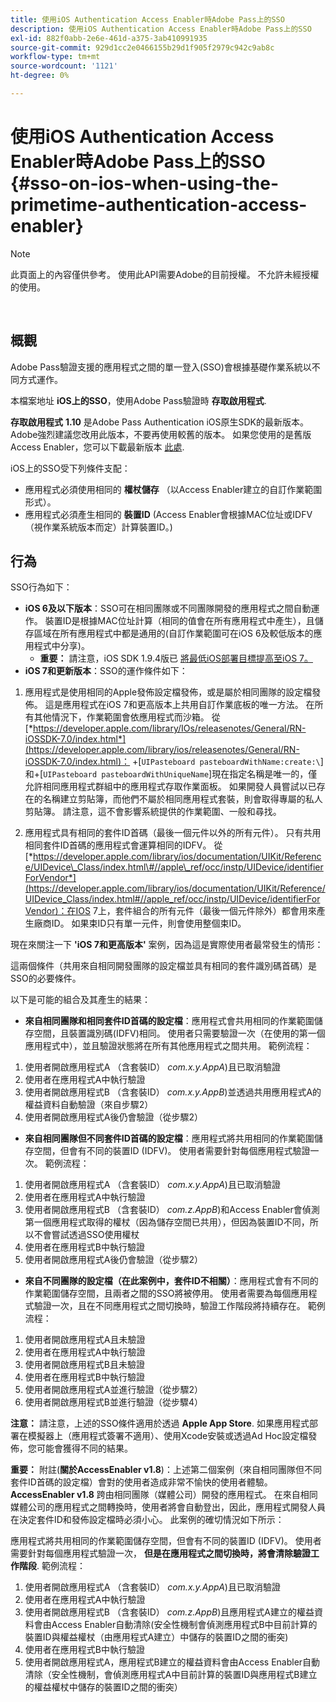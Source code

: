 ```yaml
---
title: 使用iOS Authentication Access Enabler時Adobe Pass上的SSO
description: 使用iOS Authentication Access Enabler時Adobe Pass上的SSO
exl-id: 882f0abb-2e6e-461d-a375-3ab410991935
source-git-commit: 929d1cc2e0466155b29d1f905f2979c942c9ab8c
workflow-type: tm+mt
source-wordcount: '1121'
ht-degree: 0%

---
```


# 使用iOS Authentication Access Enabler時Adobe Pass上的SSO {#sso-on-ios-when-using-the-primetime-authentication-access-enabler}

>[!NOTE]
>
>此頁面上的內容僅供參考。 使用此API需要Adobe的目前授權。 不允許未經授權的使用。

</br>

## 概觀

Adobe Pass驗證支援的應用程式之間的單一登入(SSO)會根據基礎作業系統以不同方式運作。

本檔案地址 **iOS上的SSO**，使用Adobe Pass驗證時 **存取啟用程式**.

**存取啟用程式** **1.10** 是Adobe Pass Authentication iOS原生SDK的最新版本。 Adobe強烈建議您改用此版本，不要再使用較舊的版本。 如果您使用的是舊版Access Enabler，您可以下載最新版本 [此處](https://tve.zendesk.com/hc/en-us/articles/204963209-iOS-Native-AccessEnabler-Library).

iOS上的SSO受下列條件支配：

- 應用程式必須使用相同的 **權杖儲存** （以Access Enabler建立的自訂作業範圍形式）。
- 應用程式必須產生相同的 **裝置ID** (Access Enabler會根據MAC位址或IDFV （視作業系統版本而定）計算裝置ID。)

## 行為

SSO行為如下：

- **iOS 6及以下版本**：SSO可在相同團隊或不同團隊開發的應用程式之間自動運作。 裝置ID是根據MAC位址計算（相同的值會在所有應用程式中產生），且儲存區域在所有應用程式中都是通用的(自訂作業範圍可在iOS 6及較低版本的應用程式中分享)。
   - **重要：** 請注意，iOS SDK 1.9.4版已 [將最低iOS部署目標提高至iOS 7。](https://tve.zendesk.com/hc/en-us/articles/204963209-iOS-Native-AccessEnabler-Library)
- **iOS 7和更新版本**：SSO的運作條件如下：

1. 應用程式是使用相同的Apple發佈設定檔發佈，或是屬於相同團隊的設定檔發佈。 這是應用程式在iOS 7和更高版本上共用自訂作業底板的唯一方法。 在所有其他情況下，作業範圍會依應用程式而沙箱。 從 [*https://developer.apple.com/library/IOs/releasenotes/General/RN-iOSSDK-7.0/index.html*](https://developer.apple.com/library/ios/releasenotes/General/RN-iOSSDK-7.0/index.html)： \+\[`UIPasteboard pasteboardWithName:create:\`]和+\[`UIPasteboard pasteboardWithUniqueName`\]現在指定名稱是唯一的，僅允許相同應用程式群組中的應用程式存取作業面板。 如果開發人員嘗試以已存在的名稱建立剪貼簿，而他們不屬於相同應用程式套裝，則會取得專屬的私人剪貼簿。 請注意，這不會影響系統提供的作業範圍、一般和尋找。

1. 應用程式具有相同的套件ID首碼（最後一個元件以外的所有元件）。 只有共用相同套件ID首碼的應用程式會運算相同的IDFV。 從 [*https://developer.apple.com/library/ios/documentation/UIKit/Reference/UIDevice\_Class/index.html\#//apple\_ref/occ/instp/UIDevice/identifierForVendor*](https://developer.apple.com/library/ios/documentation/UIKit/Reference/UIDevice_Class/index.html#//apple_ref/occ/instp/UIDevice/identifierForVendor)：在IOS 7上，套件組合的所有元件（最後一個元件除外）都會用來產生廠商ID。 如果束ID只有單一元件，則會使用整個束ID。

現在來關注一下 **&#39;iOS 7和更高版本&#39;** 案例，因為這是實際使用者最常發生的情形：

這兩個條件（共用來自相同開發團隊的設定檔並具有相同的套件識別碼首碼）是SSO的必要條件。

以下是可能的組合及其產生的結果：

- **來自相同團隊和相同套件ID首碼的設定檔**：應用程式會共用相同的作業範圍儲存空間，且裝置識別碼(IDFV)相同。 使用者只需要驗證一次（在使用的第一個應用程式中），並且驗證狀態將在所有其他應用程式之間共用。 範例流程：

1. 使用者開啟應用程式A （含套裝ID） *com.x.y.AppA*)且已取消驗證
1. 使用者在應用程式A中執行驗證
1. 使用者開啟應用程式B （含套裝ID） *com.x.y.AppB*)並透過共用應用程式A的權益資料自動驗證（來自步驟2）
1. 使用者開啟應用程式A後仍會驗證（從步驟2）



- **來自相同團隊但不同套件ID首碼的設定檔**：應用程式將共用相同的作業範圍儲存空間，但會有不同的裝置ID (IDFV)。 使用者需要針對每個應用程式驗證一次。 範例流程：

1. 使用者開啟應用程式A （含套裝ID） *com.x.y.AppA*)且已取消驗證
1. 使用者在應用程式A中執行驗證
1. 使用者開啟應用程式B （含套裝ID） *com.z.AppB*)和Access Enabler會偵測第一個應用程式取得的權杖（因為儲存空間已共用），但因為裝置ID不同，所以不會嘗試透過SSO使用權杖
1. 使用者在應用程式B中執行驗證
1. 使用者開啟應用程式A後仍會驗證（從步驟2）



- **來自不同團隊的設定檔（在此案例中，套件ID不相關）**：應用程式會有不同的作業範圍儲存空間，且兩者之間的SSO將被停用。 使用者需要為每個應用程式驗證一次，且在不同應用程式之間切換時，驗證工作階段將持續存在。 範例流程：


1. 使用者開啟應用程式A且未驗證
1. 使用者在應用程式A中執行驗證
1. 使用者開啟應用程式B且未驗證
1. 使用者在應用程式B中執行驗證
1. 使用者開啟應用程式A並進行驗證（從步驟2）
1. 使用者開啟應用程式B並進行驗證（從步驟4）

**注意：** 請注意，上述的SSO條件適用於透過 **Apple App Store**. 如果應用程式部署在模擬器上（應用程式簽署不適用）、使用Xcode安裝或透過Ad Hoc設定檔發佈，您可能會獲得不同的結果。

**重要：** 附註(**關於AccessEnabler v1.8**)：上述第二個案例（來自相同團隊但不同套件ID首碼的設定檔）會對的使用者造成非常不愉快的使用者體驗。 **AccessEnabler v1.8** 跨由相同團隊（媒體公司）開發的應用程式。 在來自相同媒體公司的應用程式之間轉換時，使用者將會自動登出，因此，應用程式開發人員在決定套件ID和發佈設定檔時必須小心。 此案例的確切情況如下所示：

應用程式將共用相同的作業範圍儲存空間，但會有不同的裝置ID (IDFV)。 使用者需要針對每個應用程式驗證一次， **但是在應用程式之間切換時，將會清除驗證工作階段**. 範例流程：

1. 使用者開啟應用程式A （含套裝ID） *com.x.y.AppA*)且已取消驗證
1. 使用者在應用程式A中執行驗證
1. 使用者開啟應用程式B （含套裝ID） *com.z.AppB*)且應用程式A建立的權益資料會由Access Enabler自動清除(安全性機制會偵測應用程式B中目前計算的裝置ID與權益權杖（由應用程式A建立）中儲存的裝置ID之間的衝突)
1. 使用者在應用程式B中執行驗證
1. 使用者開啟應用程式A，應用程式B建立的權益資料會由Access Enabler自動清除（安全性機制，會偵測應用程式A中目前計算的裝置ID與應用程式B建立的權益權杖中儲存的裝置ID之間的衝突）
